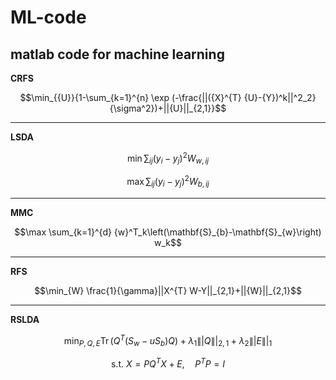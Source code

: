 # ML-code
matlab code for machine learning
---
**CRFS**

$$\min_{{U}}{1-\sum_{k=1}^{n} \exp (-\frac{||({X}^{T} {U}-{Y})^k||^2_2}{\sigma^2})+||{U}||_{2,1}}$$

---
**LSDA**

$$\min \sum_{i j}\left(y_{i}-y_{j}\right)^{2} W_{w, i j}$$

$$\max \sum_{i j}\left(y_{i}-y_{j}\right)^{2} W_{b, i j}$$

---
**MMC**

$$\max \sum_{k=1}^{d} {w}^T_k\left(\mathbf{S}_{b}-\mathbf{S}_{w}\right) w_k$$

---
**RFS**

$$\min_{W} \frac{1}{\gamma}||X^{T} W-Y||_{2,1}+||{W}||_{2,1}$$

---
**RSLDA**

$$\min_{P, Q, E} \operatorname{Tr}\left(Q^{T}\left(S_{w}-u S_{b}\right) Q\right)+\lambda_{1}\||Q\||_{2,1}+\lambda_{2}\||E\||_{1}$$

$$\text { s.t. } X=P Q^{T} X+E, \quad P^{T} P=I$$
